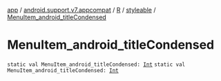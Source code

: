 [app](../../../index.md) / [android.support.v7.appcompat](../../index.md) / [R](../index.md) / [styleable](index.md) / [MenuItem_android_titleCondensed](./-menu-item_android_title-condensed.md)

# MenuItem_android_titleCondensed

`static val MenuItem_android_titleCondensed: `[`Int`](https://kotlinlang.org/api/latest/jvm/stdlib/kotlin/-int/index.html)
`static val MenuItem_android_titleCondensed: `[`Int`](https://kotlinlang.org/api/latest/jvm/stdlib/kotlin/-int/index.html)
